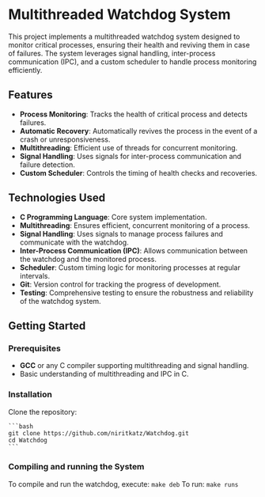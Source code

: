 # Multithreaded Watchdog System

This project implements a multithreaded watchdog system designed to monitor critical processes, ensuring their health and reviving them in case of failures. The system leverages signal handling, inter-process communication (IPC), and a custom scheduler to handle process monitoring efficiently.

## Features

- **Process Monitoring**: Tracks the health of critical process and detects failures.
- **Automatic Recovery**: Automatically revives the process in the event of a crash or unresponsiveness.
- **Multithreading**: Efficient use of threads for concurrent monitoring.
- **Signal Handling**: Uses signals for inter-process communication and failure detection.
- **Custom Scheduler**: Controls the timing of health checks and recoveries.
  
## Technologies Used

- **C Programming Language**: Core system implementation.
- **Multithreading**: Ensures efficient, concurrent monitoring of a process.
- **Signal Handling**: Uses signals to manage process failures and communicate with the watchdog.
- **Inter-Process Communication (IPC)**: Allows communication between the watchdog and the monitored process.
- **Scheduler**: Custom timing logic for monitoring processes at regular intervals.
- **Git**: Version control for tracking the progress of development.
- **Testing**: Comprehensive testing to ensure the robustness and reliability of the watchdog system.

## Getting Started

### Prerequisites

- **GCC** or any C compiler supporting multithreading and signal handling.
- Basic understanding of multithreading and IPC in C.

### Installation

Clone the repository:

    ```bash
    git clone https://github.com/niritkatz/Watchdog.git
    cd Watchdog
    ```

### Compiling and running the System

To compile and run the watchdog, execute:
```make deb```
To run:
  ```make runs```
